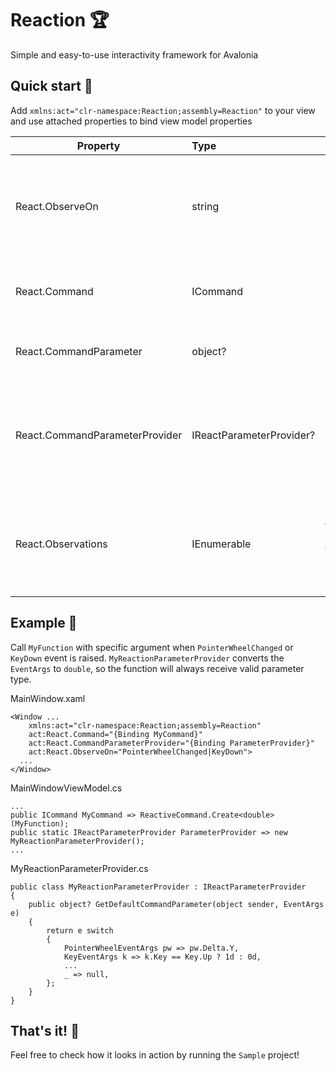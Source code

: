 # Reaction :trophy:
Simple and easy-to-use interactivity framework for Avalonia

## Quick start :horse_racing:
Add `xmlns:act="clr-namespace:Reaction;assembly=Reaction"` to your view and use attached properties to bind view model properties

| Property  | Type | Description |
| ------------- |:---------------|:---------------|
| React.ObserveOn | string | Names of the events to observe. Multiple values should be delimited by `\|`. In case of targeting the `PropertyChanged` event it is possible to use the property names.
| React.Command | ICommand | Command to execute when one of the events specified in `React.ObserveOn` is raised |
| React.CommandParameter | object? | (optional) Parameter passed to `React.Command` upon its execution |
| React.CommandParameterProvider | IReactParameterProvider? | (optional) Provider that converts specific `EventArgs` to user defined types. It is used to retrieve the command parameter only when `React.CommandParameter` is null |
| React.Observations | IEnumerable<Observation> | Collection of Observation that allows to set multiple reactions. It is allowed to use both, ObserveOn + Command and Observations attached properties |

## Example :mountain_bicyclist:
Call `MyFunction` with specific argument when `PointerWheelChanged` or `KeyDown` event is raised. `MyReactionParameterProvider` converts the `EventArgs` to `double`, so the function will always receive valid parameter type.

MainWindow.xaml
```
<Window ...
    xmlns:act="clr-namespace:Reaction;assembly=Reaction"
    act:React.Command="{Binding MyCommand}"
    act:React.CommandParameterProvider="{Binding ParameterProvider}"
    act:React.ObserveOn="PointerWheelChanged|KeyDown">
  ...
</Window>
```
MainWindowViewModel.cs
```
...
public ICommand MyCommand => ReactiveCommand.Create<double>(MyFunction);
public static IReactParameterProvider ParameterProvider => new MyReactionParameterProvider();
...
```
MyReactionParameterProvider.cs
```
public class MyReactionParameterProvider : IReactParameterProvider
{
    public object? GetDefaultCommandParameter(object sender, EventArgs e)
    {
        return e switch
        {
            PointerWheelEventArgs pw => pw.Delta.Y,
            KeyEventArgs k => k.Key == Key.Up ? 1d : 0d,
            ...
            _ => null,
        };
    }
}
```

## That's it! :bicyclist:
Feel free to check how it looks in action by running the `Sample` project!
